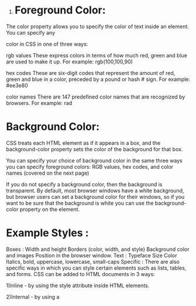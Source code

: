 1. # Foreground Color:

The color property allows you to specify the color of text inside an element. You can specify any

color in CSS in one of three ways:

rgb values These express colors in terms of how much red, green and blue are used to make it up. For example: rgb(100,100,90)

hex codes These are six-digit codes that represent the amount of red, green and blue in a color, preceded by a pound or hash # sign. For example: #ee3e80

color names There are 147 predefined color names that are recognized by browsers. For example: rad

 # Background Color:
 
CSS treats each HTML element as if it appears in a box, and the background-color property sets the color of the background for that box.

You can specify your choice of background color in the same three ways you can specify foreground colors: RGB values, hex codes, and color names (covered on the next page)


If you do not specify a background color, then the background is transparent. By default, most browser windows have a white background, but browser users can set a background color for their windows, so if you want to be sure that the background is white you can use the background-color property on the <body> element.

# Example Styles :

Boxes : Width and height
Borders (color, width, and style)
Background color and images
Position in the browser window.
Text :
Typeface
Size
Color
Italics, bold, uppercase,
lowercase, small-caps
Specific : There are also specific ways
in which you can style certain
elements such as lists, tables,
and forms.
CSS can be added to HTML documents in 3 ways:

1)Inline - by using the style attribute inside HTML elements.

2)Internal - by using a <style> element in the <head> section.

3)External - by using a <link> element to link to an external CSS file.
